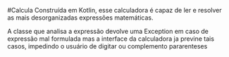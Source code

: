 #Calcula 
Construída em Kotlin, esse calculadora é capaz de ler e resolver as mais desorganizadas expressões matemáticas.


A classe que analisa a expressão devolve uma Exception em caso de expressão mal formulada mas a interface da calculadora ja previne tais casos, impedindo o usuário de digitar ou complemento pararenteses
